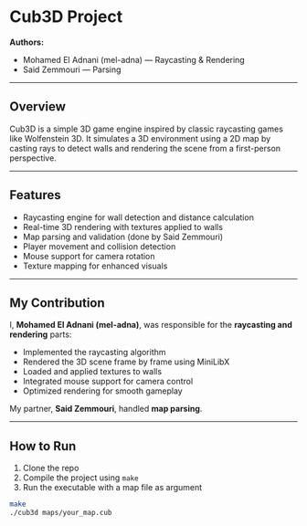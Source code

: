 # Cub3D Project

**Authors:**  
- Mohamed El Adnani (mel-adna) — Raycasting & Rendering  
- Said Zemmouri — Parsing

---

## Overview

Cub3D is a simple 3D game engine inspired by classic raycasting games like Wolfenstein 3D. It simulates a 3D environment using a 2D map by casting rays to detect walls and rendering the scene from a first-person perspective.

---

## Features

- Raycasting engine for wall detection and distance calculation  
- Real-time 3D rendering with textures applied to walls  
- Map parsing and validation (done by Said Zemmouri)  
- Player movement and collision detection  
- Mouse support for camera rotation  
- Texture mapping for enhanced visuals  

---

## My Contribution

I, **Mohamed El Adnani (mel-adna)**, was responsible for the **raycasting and rendering** parts:

- Implemented the raycasting algorithm  
- Rendered the 3D scene frame by frame using MiniLibX  
- Loaded and applied textures to walls  
- Integrated mouse support for camera control  
- Optimized rendering for smooth gameplay

My partner, **Said Zemmouri**, handled **map parsing**.

---

## How to Run

1. Clone the repo  
2. Compile the project using `make`  
3. Run the executable with a map file as argument

```bash
make
./cub3d maps/your_map.cub
